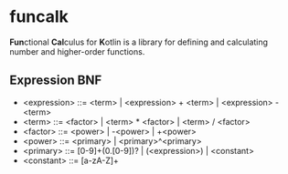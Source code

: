 funcalk
=======
**Fun**ctional **Cal**culus for **K**otlin is a library for defining and calculating
number and higher-order functions. 

Expression BNF
--------------
* &lt;expression> ::= &lt;term> | &lt;expression> + &lt;term> | &lt;expression> - &lt;term>
* &lt;term> ::= &lt;factor> | &lt;term> * &lt;factor> | &lt;term> / &lt;factor>
* &lt;factor> ::= &lt;power> | -&lt;power> | +&lt;power>
* &lt;power> ::= &lt;primary> | &lt;primary>^&lt;primary>
* &lt;primary> ::= [0-9]+(0.[0-9])? | (&lt;expression>) | &lt;constant>
* &lt;constant> ::= [a-zA-Z]+